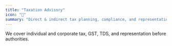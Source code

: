 ```yaml
---
title: "Taxation Advisory"
icon: "🧾"
summary: "Direct & indirect tax planning, compliance, and representation."
---
```


We cover individual and corporate tax, GST, TDS, and representation before authorities.

